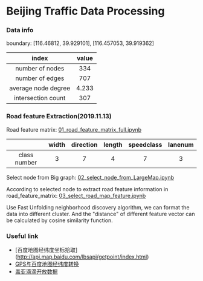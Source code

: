 # Beijing Traffic Data Processing

### Data info
boundary: [116.46812, 39.929101], [116.457053, 39.919362]

index | value
:-:|:-:
number of nodes | 334
number of edges | 707
average node degree | 4.233
intersection count | 307


### Road feature Extraction(2019.11.13)

Road feature matrix: [01_road_feature_matrix_full.ipynb](https://github.com/RobinLu1209/STGCN/blob/master/beijing_traffic/01_road_feature_matrix_full.ipynb)

&nbsp;|width | direction | length | speedclass | lanenum
:-:|:-:|:-:|:-:|:-:|:-:
class number | 3 | 7 | 4 | 7 | 3

Select node from Big graph: [02_select_node_from_LargeMap.ipynb](https://github.com/RobinLu1209/STGCN/blob/master/beijing_traffic/02_select_node_from_LargeMap.ipynb)

According to selected node to extract road feature information in road_feature_matrix: [03_select_road_map_feature.ipynb](https://github.com/RobinLu1209/STGCN/blob/master/beijing_traffic/03_select_road_map_feature.ipynb)

Use Fast Unfolding neighborhood discovery algorithm, we can format the data into different cluster. And the "distance" of different feature vector can be calculated by cosine similarity function.

### Useful link
- [百度地图经纬度坐标拾取] (http://api.map.baidu.com/lbsapi/getpoint/index.html)
- [GPS与百度地图经纬度转换](http://map.yanue.net/gps.html) 
- [盖亚滴滴开放数据](https://outreach.didichuxing.com/research/opendata/)
